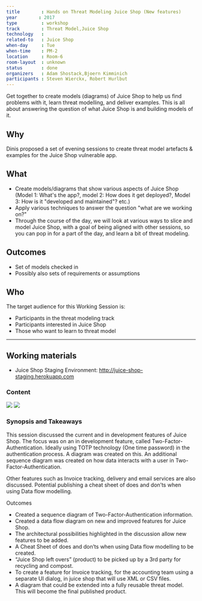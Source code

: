 ```yaml
---
title        : Hands on Threat Modeling Juice Shop (New features)
year		: 2017
type         : workshop
track        : Threat Model,Juice Shop
technology   :
related-to   : Juice Shop
when-day     : Tue
when-time    : PM-2
location     : Room-6
room-layout  : unknown
status       : done
organizers   : Adam Shostack,Bjoern Kimminich
participants : Steven Wierckx, Robert Hurlbut
---
```


Get together to create models (diagrams) of Juice Shop to help us find problems with it, learn threat modelling, and deliver examples.  This is all about answering the question of what Juice Shop is and building models of it.

## Why

Dinis proposed a set of evening sessions to create threat model artefacts & examples for the Juice Shop vulnerable app.

## What

- Create models/diagrams that show various aspects of Juice Shop (Model 1: What's the app?, model 2: How does it get deployed?, Model 3: How is it "developed and maintained"? etc.) 
- Apply various techniques to answer the question "what are we working on?"
- Through the course of the day, we will look at various ways to slice and model Juice Shop, with a goal of being aligned with other sessions, so you can pop in for a part of the day, and learn a bit of threat modeling.

## Outcomes

- Set of models checked in  
- Possibly also sets of requirements or assumptions

## Who

The target audience for this Working Session is:

- Participants in the threat modeling track
- Participants interested in Juice Shop
- Those who want to learn to threat model

--- 

## Working materials

* Juice Shop Staging Environment: <http://juice-shop-staging.herokuapp.com>

### Content

[![](https://raw.githubusercontent.com/OWASP/owasp-summit-2017/master/Working-Sessions/Threat-Model/whiteboard-photos/PM-2-Picture-1.jpg)](https://raw.githubusercontent.com/OWASP/owasp-summit-2017/master/Working-Sessions/Threat-Model/whiteboard-photos/PM-2-Picture-1.jpg)
[![](https://raw.githubusercontent.com/OWASP/owasp-summit-2017/master/Working-Sessions/Threat-Model/whiteboard-photos/PM-2-Picture-2.jpg)](https://raw.githubusercontent.com/OWASP/owasp-summit-2017/master/Working-Sessions/Threat-Model/whiteboard-photos/PM-2-Picture-2.jpg)

### Synopsis and Takeaways

This session discussed the current and in development features of Juice Shop. The focus was on an in development feature, called Two-Factor-Authentication. Ideally using TOTP technology (One time password) in the authentication process. A diagram was created on this. An additional sequence diagram was created on how data interacts with a user in Two-Factor-Authentication.

Other features such as Invoice tracking, delivery and email services are also discussed. Potential publishing a cheat sheet of does and don’ts when using Data flow modelling.

Outcomes
- Created a sequence diagram of Two-Factor-Authentication information.
- Created a data flow diagram on new and improved features for Juice Shop.
- The architectural possibilities highlighted in the discussion allow new features to be added.
- A Cheat Sheet of does and don’ts when using Data flow modelling to be created.
- “Juice Shop left overs” (product) to be picked up by a 3rd party for recycling and compost.
- To create a feature for Invoice tracking, for the accounting team using a separate UI dialog, in juice shop that will use XML or CSV files.
- A diagram that could be extended into a fully reusable threat model. This will become the final published product.

